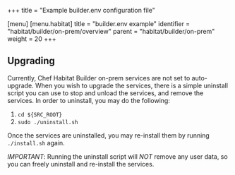 +++
title = "Example builder.env configuration file"

[menu]
  [menu.habitat]
    title = "builder.env example"
    identifier = "habitat/builder/on-prem/overview"
    parent = "habitat/builder/on-prem"
    weight = 20
+++

## Upgrading

Currently, Chef Habitat Builder on-prem services are not set to auto-upgrade. When you wish to upgrade the services, there is a simple uninstall script you can use to stop and unload the services, and remove the services. In order to uninstall, you may do the following:

1. `cd ${SRC_ROOT}`
1. `sudo ./uninstall.sh`

Once the services are uninstalled, you may re-install them by running `./install.sh` again.

*IMPORTANT*: Running the uninstall script will *NOT* remove any user data, so you can freely uninstall and re-install the services.

